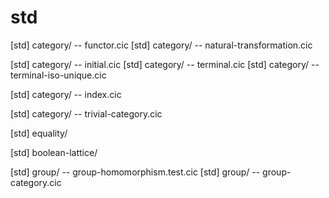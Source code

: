 # std

[std] category/ -- functor.cic
[std] category/ -- natural-transformation.cic

[std] category/ -- initial.cic
[std] category/ -- terminal.cic
[std] category/ -- terminal-iso-unique.cic

[std] category/ -- index.cic

[std] category/ -- trivial-category.cic

[std] equality/

[std] boolean-lattice/

[std] group/ -- group-homomorphism.test.cic
[std] group/ -- group-category.cic
